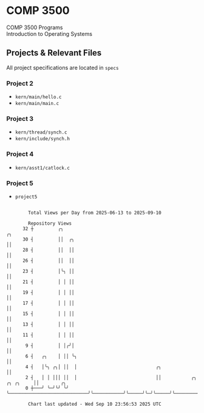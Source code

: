 # COMP 3500
COMP 3500 Programs  
Introduction to Operating Systems  
## Projects & Relevant Files
All project specifications are located in `specs`
### Project 2
- `kern/main/hello.c`
- `kern/main/main.c`
### Project 3
- `kern/thread/synch.c`
- `kern/include/synch.h`
### Project 4
- `kern/asst1/catlock.c`
### Project 5
- `project5`

```

        Total Views per Day from 2025-06-13 to 2025-09-10

        Repository Views
      32 ┼         ╭╮                                                                ╭╮
      30 ┤         ││  ╭╮                                                            ││
      28 ┤         ││  ││                                                            ││
      26 ┤         ││  ││                                                            ││
      23 ┤         │╰╮ ││                                                            ││
      21 ┤         │ │ ││                                                            ││
      19 ┤         │ │ ││                                                            ││
      17 ┤         │ │ ││                                                            ││
      15 ┤         │ │ ││                                                            ││
      13 ┤         │ │ ││                                                            ││
      11 ┤         │ │ ││                                                            ││
       9 ┤         │ │╭╯│                                                            ││
       6 ┤   ╭╮    │ ││ ╰╮                                                           ││
       4 ┤   │╰╮ ╭╮│ ││  │                             ╭╮                            ││
       2 ┤   │ │ │││ ││  │                             ││           ╭╮     ╭╮ ╭╮     ││        ╭╮
       0 ┼───╯ ╰─╯╰╯ ╰╯  ╰─────────────────────────────╯╰───────────╯╰─────╯╰─╯╰─────╯╰────────╯╰──

        Chart last updated - Wed Sep 10 23:56:53 2025 UTC
        
```
